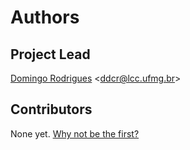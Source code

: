 # Authors

## Project Lead
[Domingo Rodrigues](https://github.com/ddcr) &lt;ddcr@lcc.ufmg.br&gt;

## Contributors
None yet. [Why not be the first?](CONTRIBUTING.md)
